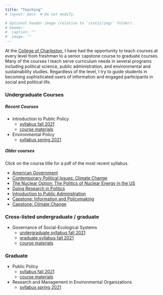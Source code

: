 ```yaml
---
title: "Teaching"
# layout: docs  # Do not modify.

# Optional header image (relative to `static/img/` folder).
# header:
#  caption: ""
#  image: ""
---
```


<!-- ![](me.jpg) --> 

At the [College of Charleston](http://cofc.edu/), I have had the opportunity to teach courses at every level from freshman to a senior capstone course to graduate courses. Many of the courses I teach serve curriculum needs in several programs including political science, public administration, and environmental and sustainability studies. Regardless of the level, I try to guide students in becoming sophisticated users of information and engaged participants in social and political life. 

<!-- ### All Courses -->

<!-- <a href="/courses/capstone/" itemprop="url"><span itemprop="name">**POLI 405**: Capstone: Climate Change</span></a>

<a href="/courses/policy602/" itemprop="url"><span itemprop="name">**EVSS/PUBA 602**: Public Policy</span></a> -->

### Undergraduate Courses

##### Recent Courses

* Introduction to Public Policy 
  * [<i class="fas fa-file-pdf"></i> syllabus fall 2021 ](syllabi/POLI211-syllabus-final.pdf) 
  * [<i class="fab fa-github"></i> course materials](https://github.com/mnowlin/poli211)
* Environmental Policy 
  * [<i class="fas fa-file-pdf"></i> syllabus spring 2021](syllabi/POLI307-syllabus-final.pdf)


##### Older courses 

Click on the course title for a <i class="fas fa-file-pdf"></i> pdf of the most recent syllabus.  

* [American Government](syllabi/AGfall18.pdf)
* [Contemporary Political Issues: Climate Change](syllabi/POLI102-syllabus-final.pdf) 
* [The Nuclear Option: The Politics of Nuclear Energy in the US](syllabi/FYEsyllabus.pdf)
* [Doing Research in Politics](syllabi/DRPsyllabus.pdf)
* [Introduction to Public Administration](syllabi/POLI210-syllabus-final.pdf)
* [Capstone: Information and Policymaking](syllabi/CPsyllabus.pdf)
* [Capstone: Climate Change](syllabi/nowlin-poli405-syllabus.pdf)

### Cross-listed undergraduate / graduate 

* Governance of Social-Ecological Systems 
  * [<i class="fas fa-file-pdf"></i> undergraduate syllabus fall 2021](syllabi/POLI443syllabus-undergrad-final.pdf) 
  * [<i class="fas fa-file-pdf"></i> graduate syllabus fall 2021](syllabi/EVSS595syllabus-grad-final.pdf) 
  * [<i class="fab fa-github"></i> course materials](https://github.com/mnowlin/poli443)

### Graduate 

* Public Policy
  * [<i class="fas fa-file-pdf"></i> syllabus fall 2021](syllabi/EVSS-PUBA602-syllabus-final.pdf) 
  * [<i class="fab fa-github"></i> course materials](https://github.com/mnowlin/evssPuba602)
* Research and Management in Environmental Organizations
  * [<i class="fas fa-file-pdf"></i> syllabus spring 2021](syllabi/EVSS-PUBA551-syllabus-final.pdf)
